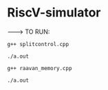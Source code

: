 # RiscV-simulator

--->  TO RUN:

	g++ splitcontrol.cpp

	./a.out

	g++ raavan_memory.cpp

	./a.out
	